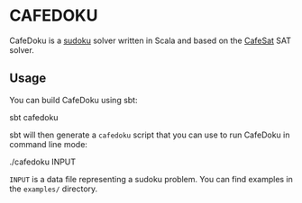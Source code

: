 CAFEDOKU
========

CafeDoku is a [sudoku](http://en.wikipedia.org/wiki/Sudoku) solver written in
Scala and based on the [CafeSat](https://github.com/regb/scabolic) SAT solver.

Usage
-----

You can build CafeDoku using sbt:

  sbt cafedoku

sbt will then generate a `cafedoku` script that you can use to run CafeDoku in
command line mode:

  ./cafedoku INPUT

`INPUT` is a data file representing a sudoku problem. You can find examples
in the `examples/` directory.
